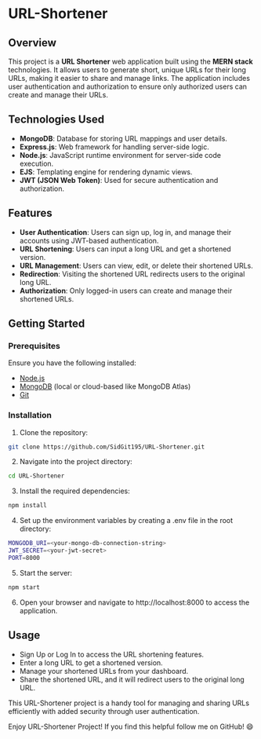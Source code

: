 # URL-Shortener

## Overview
This project is a **URL Shortener** web application built using the **MERN stack** technologies. It allows users to generate short, unique URLs for their long URLs, making it easier to share and manage links. The application includes user authentication and authorization to ensure only authorized users can create and manage their URLs.

## Technologies Used
- **MongoDB**: Database for storing URL mappings and user details.
- **Express.js**: Web framework for handling server-side logic.
- **Node.js**: JavaScript runtime environment for server-side code execution.
- **EJS**: Templating engine for rendering dynamic views.
- **JWT (JSON Web Token)**: Used for secure authentication and authorization.

## Features
- **User Authentication**: Users can sign up, log in, and manage their accounts using JWT-based authentication.
- **URL Shortening**: Users can input a long URL and get a shortened version.
- **URL Management**: Users can view, edit, or delete their shortened URLs.
- **Redirection**: Visiting the shortened URL redirects users to the original long URL.
- **Authorization**: Only logged-in users can create and manage their shortened URLs.

## Getting Started

### Prerequisites
Ensure you have the following installed:
- [Node.js](https://nodejs.org/)
- [MongoDB](https://www.mongodb.com/) (local or cloud-based like MongoDB Atlas)
- [Git](https://git-scm.com/)

### Installation

1. Clone the repository:
```bash
git clone https://github.com/SidGit195/URL-Shortener.git
```

2. Navigate into the project directory:
```bash
cd URL-Shortener
```

3. Install the required dependencies:
```bash
npm install
```

4. Set up the environment variables by creating a .env file in the root directory:
```bash
MONGODB_URI=<your-mongo-db-connection-string>
JWT_SECRET=<your-jwt-secret>
PORT=8000
```

5. Start the server:
```bash
npm start
```

6. Open your browser and navigate to http://localhost:8000 to access the application.

## Usage
- Sign Up or Log In to access the URL shortening features.
- Enter a long URL to get a shortened version.
- Manage your shortened URLs from your dashboard.
- Share the shortened URL, and it will redirect users to the original long URL.

This URL-Shortener project is a handy tool for managing and sharing URLs efficiently with added security through user authentication.

Enjoy URL-Shortener Project! If you find this helpful follow me on GitHub! 😄
